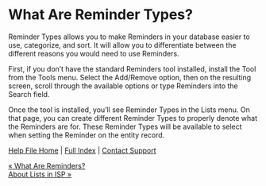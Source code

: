  What Are Reminder Types?
==========

Reminder Types allows you to make Reminders in your database easier to use, categorize, and sort. It will allow you to differentiate between the different reasons you would need to use Reminders.

First, if you don’t have the standard Reminders tool installed, install the Tool from the Tools menu. Select the Add/Remove option, then on the resulting screen, scroll through the available options or type Reminders into the Search field.

Once the tool is installed, you’ll see Reminder Types in the Lists menu. On that page, you can create different Reminder Types to properly denote what the Reminders are for. These Reminder Types will be available to select when setting the Reminder on the entity record.

[Help File Home](/help/) | [Full Index](/Help-File-Directory/) | [Contact Support](mailto:support@ISPolitical.com)

[« What Are Reminders?](/How-Do-I-Utilize-Reminders-in-ISP)  
[About Lists in ISP »](/About-Lists-in-ISP)
